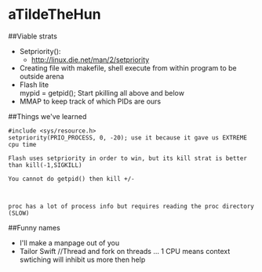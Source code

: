 # aTildeTheHun


##Viable strats
- Setpriority():
  - http://linux.die.net/man/2/setpriority
- Creating file with makefile, shell execute from within program to be outside arena
- Flash lite 	
	mypid = getpid();
	Start pkilling all above and below
- MMAP to keep track of which PIDs are ours

##Things we've learned

	#include <sys/resource.h>
    setpriority(PRIO_PROCESS, 0, -20); use it because it gave us EXTREME cpu time
	
	Flash uses setpriority in order to win, but its kill strat is better than kill(-1,SIGKILL)
   
    You cannot do getpid() then kill +/-



    proc has a lot of process info but requires reading the proc directory (SLOW)
    
    
##Funny names
- I'll make a manpage out of you
- Tailor Swift //Thread and fork on threads ... 1 CPU means context swtiching will inhibit us more then help
